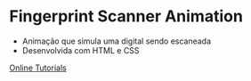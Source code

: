 # Fingerprint Scanner Animation

- Animação que simula uma digital sendo escaneada
- Desenvolvida com HTML e CSS

[Online Tutorials](https://www.youtube.com/watch?v=k4yL3IZSPIc&list=PLn-1oXF21q6IwN9F3qZF9-2yEpkAtjU9w&index=194)